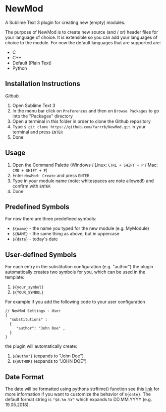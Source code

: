 NewMod
======

A Sublime Text 3 plugin for creating new (empty) modules.

The purpose of NewMod is to create new source (and / or) header files for your language of choice. It is
extensible so you can add your languages of choice to the module. For now the default languages that are
supported are:
- C
- C++
- Default (Plain Text)
- Python

Installation Instructions
-------------------------

*Github*

1. Open Sublime Text 3
2. In the menu bar click on `Preferences` and then on `Browse Packages` to go into the "Packages" directory
3. Open a terminal in this folder in order to clone the Github repository
4. Type `$ git clone https://github.com/farrrb/NewMod.git` in your terminal and press `ENTER`
5. Done


Usage
-----

1. Open the Command Palette (Windows / Linux: `CTRL + SHIFT + P` / Mac: `CMD + SHIFT + P`)
2. Enter `NewMod: Create` and press `ENTER`
3. Type in your module name (note: whitespaces are note allowed!) and confirm with `ENTER`
4. Done

Predefined Symbols
------------------

For now there are three predefined symbols:
- `${name}` - the name you typed for the new module (e.g. MyModule)
- `${NAME}` - the same thing as above, but in uppercase
- `${date}` - today's date

User-defined Symbols
--------------------

For each entry in the substitution configuration (e.g. "author") the plugin
automatically creates two symbols for you, which can be used in the template:
1. `${your_symbol}`
2. `${YOUR_SYMBOL}`

For example if you add the following code to your user configuration

```
// NewMod Settings - User
{
  "substitutions" :
  {
     "author": "John Doe" ,
  }
}
```
the plugin will automatically create:
1. `${author}` (expands to "John Doe")
2. `${AUTHOR}` (expands to "JOHN DOE")

Date Format
-----------

The date will be formatted using pythons strftime() function see this
[link](https://docs.python.org/2/library/datetime.html#strftime-and-strptime-behavior)
for more information if you want to customize the behavior of `${date}`. The default
format string is `"$d.%m.%Y"` which expands to DD.MM.YYYY (e.g. 19.05.2018).
